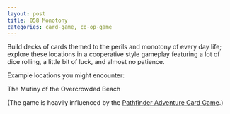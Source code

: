 ```yaml
---
layout: post
title: 058 Monotony
categories: card-game, co-op-game
---
```

Build decks of cards themed to the perils and monotony of every day life; explore these locations in a cooperative style gameplay featuring a lot of dice rolling, a little bit of luck, and almost no patience.

Example locations you might encounter:

The Mutiny of the Overcrowded Beach

(The game is heavily influenced by the [Pathfinder Adventure Card Game](http://paizo.com/pathfinder/adventureCardGame "Pathfinder").)

